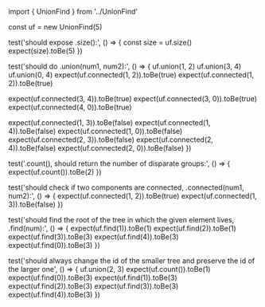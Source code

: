 import { UnionFind } from '../UnionFind'

const uf = new UnionFind(5)

test('should expose .size():', () => {
  const size = uf.size()
  expect(size).toBe(5)
})

test('should do .union(num1, num2):', () => {
  uf.union(1, 2)
  uf.union(3, 4)
  uf.union(0, 4)
  expect(uf.connected(1, 2)).toBe(true)
  expect(uf.connected(1, 2)).toBe(true)

  expect(uf.connected(3, 4)).toBe(true)
  expect(uf.connected(3, 0)).toBe(true)
  expect(uf.connected(4, 0)).toBe(true)

  expect(uf.connected(1, 3)).toBe(false)
  expect(uf.connected(1, 4)).toBe(false)
  expect(uf.connected(1, 0)).toBe(false)
  expect(uf.connected(2, 3)).toBe(false)
  expect(uf.connected(2, 4)).toBe(false)
  expect(uf.connected(2, 0)).toBe(false)
})

test('.count(), should return the number of disparate groups:', () => {
  expect(uf.count()).toBe(2)
})

test('should check if two components are connected, .connected(num1, num2):', () => {
  expect(uf.connected(1, 2)).toBe(true)
  expect(uf.connected(1, 3)).toBe(false)
})

test('should find the root of the tree in which the given element lives, .find(num):', () => {
  expect(uf.find(1)).toBe(1)
  expect(uf.find(2)).toBe(1)
  expect(uf.find(3)).toBe(3)
  expect(uf.find(4)).toBe(3)
  expect(uf.find(0)).toBe(3)
})

test('should always change the id of the smaller tree and preserve the id of the larger one', () => {
  uf.union(2, 3)
  expect(uf.count()).toBe(1)
  expect(uf.find(0)).toBe(3)
  expect(uf.find(1)).toBe(3)
  expect(uf.find(2)).toBe(3)
  expect(uf.find(3)).toBe(3)
  expect(uf.find(4)).toBe(3)
})
